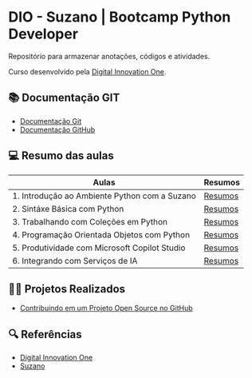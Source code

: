 # DIO - Suzano | Bootcamp Python Developer

Repositório para armazenar anotações, códigos e atividades.

Curso desenvolvido pela [Digital Innovation One](https://www.dio.me/).

## 📚 Documentação GIT
- [Documentação Git](https://git-scm.com/doc)
- [Documentação GitHub](https://docs.github.com/)

## 💻 Resumo das aulas

| Aulas | Resumos |
| ----- | ------- |
| 1. Introdução ao Ambiente Python com a Suzano | [Resumos](./1.%20Introdução%20ao%20Ambiente%20Python%20e%20Projetos%20Colaborativos/README.md) |
| 2. Sintáxe Básica com Python | [Resumos]() |
| 3. Trabalhando com Coleções em Python | [Resumos]() |
| 4. Programação Orientada  Objetos com Python | [Resumos]() |
| 5. Produtividade com Microsoft Copilot Studio | [Resumos]() |
| 6. Integrando com Serviços de IA | [Resumos]() |

## 🧑‍💻 Projetos Realizados
- [Contribuindo em um Projeto Open Source no GitHub](https://github.com/digitalinnovationone/dio-lab-open-source/blob/main/community/Tiago-Egas.md)

## 🔍 Referências
- [Digital Innovation One](https://www.dio.me/)
- [Suzano](https://www.suzano.com.br/)